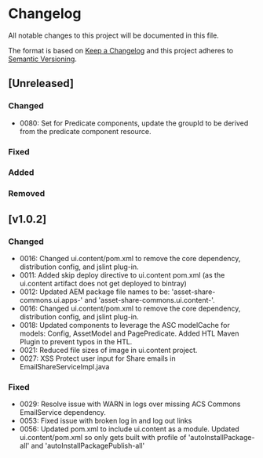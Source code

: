 # Changelog
All notable changes to this project will be documented in this file.

The format is based on [Keep a Changelog](http://keepachangelog.com/en/1.0.0/)
and this project adheres to [Semantic Versioning](http://semver.org/spec/v2.0.0.html).

## [Unreleased]

### Changed

- 0080: Set for Predicate components, update the groupId to be derived from the predicate component resource. 

### Fixed
### Added
### Removed

## [v1.0.2]

### Changed

- 0016: Changed ui.content/pom.xml to remove the core dependency, distribution config, and jslint plug-in.  
- 0011: Added skip deploy directive to ui.content pom.xml (as the ui.content artifact does not get deployed to bintray)
- 0012: Updated AEM package file names to be: 'asset-share-commons.ui.apps-<version>' and 'asset-share-commons.ui.content-<version>'.
- 0016: Changed ui.content/pom.xml to remove the core dependency, distribution config, and jslint plug-in.  
- 0018: Updated components to leverage the ASC modelCache for models: Config, AssetModel and PagePredicate. Added HTL Maven Plugin to prevent typos in the HTL.
- 0021: Reduced file sizes of image in ui.content project.
- 0027: XSS Protect user input for Share emails in EmailShareServiceImpl.java

### Fixed

- 0029: Resolve issue with WARN in logs over missing ACS Commons EmailService dependency. 
- 0053: Fixed issue with broken log in and log out links
- 0056: Updated pom.xml to include ui.content as a module. Updated ui.content/pom.xml so only gets built with profile of 'autoInstallPackage-all' and 'autoInstallPackagePublish-all'

